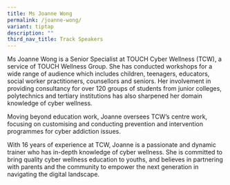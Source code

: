 ```yaml
---
title: Ms Joanne Wong
permalink: /joanne-wong/
variant: tiptap
description: ""
third_nav_title: Track Speakers
---
```

<p></p>
<p>Ms Joanne Wong is a Senior Specialist at TOUCH Cyber Wellness (TCW), a
service of TOUCH Wellness Group. She has conducted workshops for a wide
range of audience which includes children, teenagers, educators, social
worker practitioners, counsellors and seniors. Her involvement in providing
consultancy for over 120 groups of students from junior colleges, polytechnics
and tertiary institutions has also sharpened her domain knowledge of cyber
wellness.</p>
<p>Moving beyond education work, Joanne oversees TCW’s centre work, focusing
on customising and conducting prevention and intervention programmes for
cyber addiction issues.</p>
<p>With 16 years of experience at TCW, Joanne is a passionate and dynamic
trainer who has in-depth knowledge of cyber wellness. She is committed
to bring quality cyber wellness education to youths, and believes in partnering
with parents and the community to empower the next generation in navigating
the digital landscape.</p>
<p></p>